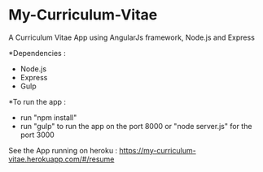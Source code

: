 # My-Curriculum-Vitae
A Curriculum Vitae App using AngularJs framework, Node.js and Express

*Dependencies :
- Node.js
- Express
- Gulp

*To run the app :
- run "npm install"
- run "gulp" to run the app on the port 8000 or "node server.js" for the port 3000


See the App running on heroku : 
https://my-curriculum-vitae.herokuapp.com/#/resume
